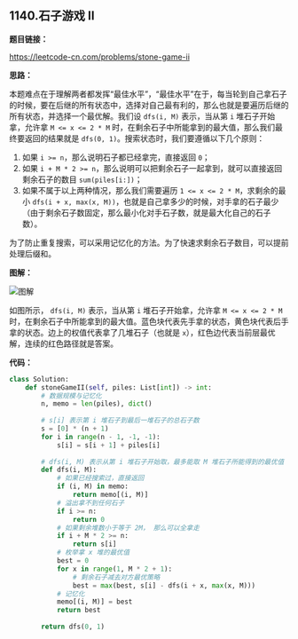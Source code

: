 ## 1140.石子游戏 II

**题目链接：**

https://leetcode-cn.com/problems/stone-game-ii

**思路：**

本题难点在于理解两者都发挥“最佳水平”，“最佳水平”在于，每当轮到自己拿石子的时候，要在后继的所有状态中，选择对自己最有利的，那么也就是要遍历后继的所有状态，并选择一个最优解。我们设 `dfs(i, M)` 表示，当从第 `i` 堆石子开始拿，允许拿 `M <= x <= 2 * M` 时，在剩余石子中所能拿到的最大值，那么我们最终要返回的结果就是 `dfs(0, 1)`。搜索状态时，我们要遵循以下几个原则：

1. 如果 `i >= n`，那么说明石子都已经拿完，直接返回 `0`；
2. 如果 `i + M * 2 >= n`，那么说明可以把剩余石子一起拿到，就可以直接返回剩余石子的数目 `sum(piles[i:])`；
3. 如果不属于以上两种情况，那么我们需要遍历 `1 <= x <= 2 * M`，求剩余的最小 `dfs(i + x, max(x, M))`，也就是自己拿多少的时候，对手拿的石子最少（由于剩余石子数固定，那么最小化对手石子数，就是最大化自己的石子数）。

为了防止重复搜索，可以采用记忆化的方法。为了快速求剩余石子数目，可以提前处理后缀和。

**图解：**

![图解](http://qiniu.wenyuetech.cn/1140-1.png)

如图所示， `dfs(i, M)` 表示，当从第 `i` 堆石子开始拿，允许拿 `M <= x <= 2 * M` 时，在剩余石子中所能拿到的最大值。蓝色块代表先手拿的状态，黄色块代表后手拿的状态。边上的权值代表拿了几堆石子（也就是 `x`），红色边代表当前层最优解，连续的红色路径就是答案。


**代码：**
```python
class Solution:
    def stoneGameII(self, piles: List[int]) -> int:
        # 数据规模与记忆化
        n, memo = len(piles), dict()
        
        # s[i] 表示第 i 堆石子到最后一堆石子的总石子数
        s = [0] * (n + 1)
        for i in range(n - 1, -1, -1):
            s[i] = s[i + 1] + piles[i]
            
        # dfs(i, M) 表示从第 i 堆石子开始取，最多能取 M 堆石子所能得到的最优值
        def dfs(i, M):
            # 如果已经搜索过，直接返回
            if (i, M) in memo:
                return memo[(i, M)]
            # 溢出拿不到任何石子
            if i >= n:
                return 0
            # 如果剩余堆数小于等于 2M， 那么可以全拿走
            if i + M * 2 >= n:
                return s[i]
            # 枚举拿 x 堆的最优值
            best = 0
            for x in range(1, M * 2 + 1):
                # 剩余石子减去对方最优策略
                best = max(best, s[i] - dfs(i + x, max(x, M)))
            # 记忆化
            memo[(i, M)] = best
            return best
        
        return dfs(0, 1)
```


